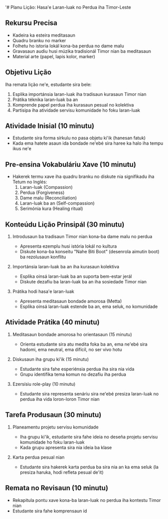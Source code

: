 '# Planu Lição: Hasa'e Laran-luak no Perdua iha Timor-Leste

## Rekursu Precisa
- Kadeira ka esteira meditasaun
- Quadru branku no marker
- Folhetu ho istoria lokál kona-ba perdua no dame malu
- Gravasaun audiu husi múzika tradisionál Timor nian ba meditasaun
- Material arte (papel, lapis kolor, marker)

## Objetivu Lição
Iha remata lição ne'e, estudante sira bele:
1. Esplika importánsia laran-luak iha tradisaun kurasaun Timor nian
2. Prátika téknika laran-luak ba an
3. Komprende papel perdua iha kurasaun pesual no kolektiva
4. Partisipa iha atividade servisu komunidade ho foku laran-luak

## Atividade Inisial (10 minutu)
- Estudante sira forma sírkulu no pasa objetu ki'ik (hanesan fatuk)
- Kada ema hatete asaun ida bondade ne'ebé sira haree ka halo iha tempu ikus ne'e

## Pre-ensina Vokabuláriu Xave (10 minutu)
- Hakerek termu xave iha quadru branku no diskute nia signifikadu iha Tetum no Inglés:
  1. Laran-luak (Compassion)
  2. Perdua (Forgiveness)
  3. Dame malu (Reconciliation)
  4. Laran-luak ba an (Self-compassion)
  5. Serimónia kura (Healing ritual)

## Konteúdu Lição Prinsipál (30 minutu)
1. Introdusaun ba tradisaun Timor nian kona-ba dame malu no perdua
   - Apresenta ezemplu husi istória lokál no kultura
   - Diskute kona-ba konseitu "Nahe Biti Boot" (desenrola aimutin boot) ba rezolusaun konflitu

2. Importánsia laran-luak ba an iha kurasaun kolektiva
   - Esplika oinsá laran-luak ba an suporta bem-estar jerál
   - Diskute dezafiu ba laran-luak ba an iha sosiedade Timor nian

3. Prátika hodi hasa'e laran-luak
   - Apresenta meditasaun bondade amorosa (Metta)
   - Esplika oinsá laran-luak estende ba an, ema seluk, no komunidade

## Atividade Prátika (40 minutu)
1. Meditasaun bondade amorosa ho orientasaun (15 minutu)
   - Orienta estudante sira atu medita foka ba an, ema ne'ebé sira hadomi, ema neutral, ema difícil, no ser vivo hotu

2. Diskusaun iha grupu ki'ik (15 minutu)
   - Estudante sira fahe esperiénsia perdua iha sira nia vida
   - Grupu identifika tema komun no dezafiu iha perdua

3. Ezersísiu role-play (10 minutu)
   - Estudante sira representa senáriu sira ne'ebé presiza laran-luak no perdua iha vida loron-loron Timor nian

## Tarefa Produsaun (30 minutu)
1. Planeamentu projetu servisu komunidade
   - Iha grupu ki'ik, estudante sira fahe ideia no deseña projetu servisu komunidade ho foku laran-luak
   - Kada grupu apresenta sira nia ideia ba klase

2. Karta perdua pesual nian
   - Estudante sira hakerek karta perdua ba sira nia an ka ema seluk (la presiza haruka, hodi refleta pesual de'it)

## Remata no Revisaun (10 minutu)
- Rekapitula pontu xave kona-ba laran-luak no perdua iha kontestu Timor nian
- Estudante sira fahe komprensaun id